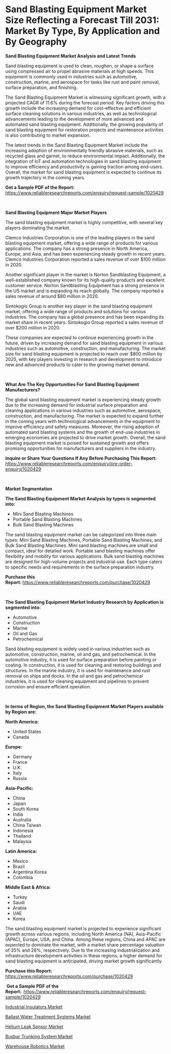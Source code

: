 <p><h1>Sand Blasting Equipment Market Size Reflecting a Forecast Till 2031: Market By Type, By Application and By Geography</h1></p><p><strong>Sand Blasting Equipment Market Analysis and Latest Trends</strong></p>
<p><p>Sand blasting equipment is used to clean, roughen, or shape a surface using compressed air to propel abrasive materials at high speeds. This equipment is commonly used in industries such as automotive, construction, marine, and aerospace for tasks like rust and paint removal, surface preparation, and finishing.</p><p>The Sand Blasting Equipment Market is witnessing significant growth, with a projected CAGR of 11.6% during the forecast period. Key factors driving this growth include the increasing demand for cost-effective and efficient surface cleaning solutions in various industries, as well as technological advancements leading to the development of more advanced and automated sand blasting equipment. Additionally, the growing popularity of sand blasting equipment for restoration projects and maintenance activities is also contributing to market expansion.</p><p>The latest trends in the Sand Blasting Equipment Market include the increasing adoption of environmentally friendly abrasive materials, such as recycled glass and garnet, to reduce environmental impact. Additionally, the integration of IoT and automation technologies in sand blasting equipment to improve efficiency and productivity is gaining traction among end-users. Overall, the market for sand blasting equipment is expected to continue its growth trajectory in the coming years.</p></p>
<p><strong>Get a Sample PDF of the Report:&nbsp;</strong> <a href="https://www.reliableresearchreports.com/enquiry/request-sample/1020429">https://www.reliableresearchreports.com/enquiry/request-sample/1020429</a></p>
<p>&nbsp;</p>
<p><strong>Sand Blasting Equipment Major Market Players</strong></p>
<p><p>The sand blasting equipment market is highly competitive, with several key players dominating the market. </p><p>Clemco Industries Corporation is one of the leading players in the sand blasting equipment market, offering a wide range of products for various applications. The company has a strong presence in North America, Europe, and Asia, and has been experiencing steady growth in recent years. Clemco Industries Corporation reported a sales revenue of over $100 million in 2020.</p><p>Another significant player in the market is Norton Sandblasting Equipment, a well-established company known for its high-quality products and excellent customer service. Norton Sandblasting Equipment has a strong presence in the US market and is expanding its reach globally. The company reported a sales revenue of around $80 million in 2020.</p><p>Sintokogio Group is another key player in the sand blasting equipment market, offering a wide range of products and solutions for various industries. The company has a global presence and has been expanding its market share in recent years. Sintokogio Group reported a sales revenue of over $200 million in 2020.</p><p>These companies are expected to continue experiencing growth in the future, driven by increasing demand for sand blasting equipment in various industries such as automotive, construction, and manufacturing. The market size for sand blasting equipment is projected to reach over $800 million by 2025, with key players investing in research and development to introduce new and advanced products to cater to the growing market demand.</p></p>
<p>&nbsp;</p>
<p><strong>What Are The Key Opportunities For Sand Blasting Equipment Manufacturers?</strong></p>
<p><p>The global sand blasting equipment market is experiencing steady growth due to the increasing demand for industrial surface preparation and cleaning applications in various industries such as automotive, aerospace, construction, and manufacturing. The market is expected to expand further in the coming years with technological advancements in the equipment to improve efficiency and safety measures. Moreover, the rising adoption of automated sand blasting systems and the growth of end-use industries in emerging economies are projected to drive market growth. Overall, the sand blasting equipment market is poised for sustained growth and offers promising opportunities for manufacturers and suppliers in the industry.</p></p>
<p><strong>Inquire or Share Your Questions If Any Before Purchasing This Report:</strong> <a href="https://www.reliableresearchreports.com/enquiry/pre-order-enquiry/1020429">https://www.reliableresearchreports.com/enquiry/pre-order-enquiry/1020429</a></p>
<p>&nbsp;</p>
<p><strong>Market Segmentation</strong></p>
<p><strong>The Sand Blasting Equipment Market Analysis by types is segmented into:</strong></p>
<p><ul><li>Mini Sand Blasting Machines</li><li>Portable Sand Blasting Machines</li><li>Bulk Sand Blasting Machines</li></ul></p>
<p><p>The sand blasting equipment market can be categorized into three main types: Mini Sand Blasting Machines, Portable Sand Blasting Machines, and Bulk Sand Blasting Machines. Mini sand blasting machines are small and compact, ideal for detailed work. Portable sand blasting machines offer flexibility and mobility for various applications. Bulk sand blasting machines are designed for high-volume projects and industrial use. Each type caters to specific needs and requirements in the surface preparation industry.</p></p>
<p><strong>Purchase this Report:&nbsp;</strong><a href="https://www.reliableresearchreports.com/purchase/1020429">https://www.reliableresearchreports.com/purchase/1020429</a></p>
<p>&nbsp;</p>
<p><strong>The Sand Blasting Equipment Market Industry Research by Application is segmented into:</strong></p>
<p><ul><li>Automotive</li><li>Construction</li><li>Marine</li><li>Oil and Gas</li><li>Petrochemical</li></ul></p>
<p><p>Sand blasting equipment is widely used in various industries such as automotive, construction, marine, oil and gas, and petrochemical. In the automotive industry, it is used for surface preparation before painting or coating. In construction, it is used for cleaning and restoring buildings and structures. In the marine industry, it is used for maintenance and rust removal on ships and docks. In the oil and gas and petrochemical industries, it is used for cleaning equipment and pipelines to prevent corrosion and ensure efficient operation.</p></p>
<p>&nbsp;</p>
<p><strong>In terms of Region, the Sand Blasting Equipment Market Players available by Region are:</strong></p>
<p>
    <p> <strong> North America: </strong>
        <ul>
            <li>United States</li>
            <li>Canada</li>
        </ul>
        </p> 
    <p> <strong> Europe: </strong>
        <ul>
            <li>Germany</li>
            <li>France</li>
            <li>U.K.</li>
            <li>Italy</li>
            <li>Russia</li>
        </ul>
        </p> 
    <p> <strong> Asia-Pacific: </strong>
        <ul>
            <li>China</li>
            <li>Japan</li>
            <li>South Korea</li>
            <li>India</li>
            <li>Australia</li>
            <li>China Taiwan</li>
            <li>Indonesia</li>
            <li>Thailand</li>
            <li>Malaysia</li>
        </ul>
        </p> 
    <p> <strong> Latin America: </strong>
        <ul>
            <li>Mexico</li>
            <li>Brazil</li>
            <li>Argentina Korea</li>
            <li>Colombia</li>
        </ul>
        </p> 
    <p> <strong> Middle East & Africa: </strong>
        <ul>
            <li>Turkey</li>
            <li>Saudi</li>
            <li>Arabia</li>
            <li>UAE</li>
            <li>Korea</li>
        </ul>
    </p>
    </p>
<p><p>The sand blasting equipment market is projected to experience significant growth across various regions, including North America (NA), Asia-Pacific (APAC), Europe, USA, and China. Among these regions, China and APAC are expected to dominate the market, with a market share percentage valuation of 35% and 28%, respectively. Due to the increasing industrialization and infrastructure development activities in these regions, a higher demand for sand blasting equipment is anticipated, driving market growth significantly.</p></p>
<p><strong>Purchase this Report: </strong><a href="https://www.reliableresearchreports.com/purchase/1020429">https://www.reliableresearchreports.com/purchase/1020429</a></p>
<p>&nbsp;<strong>Get a Sample PDF of the Report:&nbsp;&nbsp;</strong><a href="https://www.reliableresearchreports.com/enquiry/request-sample/1020429">https://www.reliableresearchreports.com/enquiry/request-sample/1020429</a></p>
<p><strong></strong></p>
<p><p><a href="https://github.com/Sinjinluong3e0awx2m195k76/Market-Research-Report-List-1/blob/main/industrial-insulators-market.md">Industrial Insulators Market</a></p><p><a href="https://medium.com/p/b60a3794ec40/edit">Ballast Water Treatment Systems Market</a></p><p><a href="https://medium.com/p/2450d0135886/edit">Helium Leak Sensor Market</a></p><p><a href="https://github.com/CliffMedina6/Market-Research-Report-List-3/blob/main/busbar-trunking-system-market.md">Busbar Trunking System Market</a></p><p><a href="https://medium.com/p/7ad5118db164/edit">Warehouse Robotics Market</a></p></p>